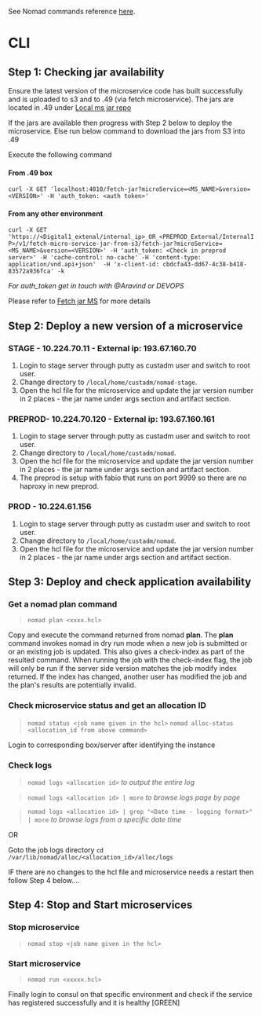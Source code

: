 See Nomad commands reference [here](https://www.nomadproject.io/docs/commands/index.html).

# CLI

## Step 1: Checking jar availability
Ensure the latest version of the microservice code has built successfully and is uploaded to s3 and to .49 (via fetch microservice). The jars are located in .49 under [Local ms jar repo](http://10.224.70.49/micro-service-jars/)

If the jars are available then progress with Step 2 below to deploy the microservice. Else run below command to download the jars from S3 into .49

Execute the following command 
#### From .49 box
`curl -X GET 'localhost:4010/fetch-jar?microService=<MS_NAME>&version=<VERSION>' -H 'auth_token: <auth token>'`

#### From any other environment
`curl -X GET 'https://<Digital1_extenal/internal_ip>_OR_<PREPROD_External/InternalIP>/v1/fetch-micro-service-jar-from-s3/fetch-jar?microService=<MS_NAME>&version=<VERSION>' -H 'auth_token: <Check in preprod server>' -H 'cache-control: no-cache' -H 'content-type: application/vnd.api+json'  -H 'x-client-id: cbdcfa43-dd67-4c38-b418-83572a936fca' -k`

_For auth_token get in touch with @Aravind or DEVOPS_

Please refer to [Fetch jar MS](https://github.com/ConnectedHomes/bg-rest-api/tree/master/fetch-micro-service-jar) for more details

## Step 2: Deploy a new version of a microservice 

### STAGE - 10.224.70.11 - External ip: 193.67.160.70
1. Login to stage server through putty as custadm user and switch to root user.
2. Change directory to `/local/home/custadm/nomad-stage`.
1. Open the hcl file for the microservice and update the jar version number in 2 places - the jar name under args section and artifact section. 

### PREPROD- 10.224.70.120 - External ip: 193.67.160.161
1. Login to stage server through putty as custadm user and switch to root user.
2. Change directory to `/local/home/custadm/nomad`.
1. Open the hcl file for the microservice and update the jar version number in 2 places - the jar name under args section and artifact section.
3. The preprod is setup with fabio that runs on port 9999 so there are no haproxy in new preprod.

### PROD - 10.224.61.156
1. Login to stage server through putty as custadm user and switch to root user.
2. Change directory to `/local/home/custadm/nomad`.
1. Open the hcl file for the microservice and update the jar version number in 2 places - the jar name under args section and artifact section. 

## Step 3: Deploy and check application availability

### Get a nomad plan command  
> `nomad plan <xxxx.hcl>`

Copy and execute the command returned from nomad **plan**.  The **plan** command invokes nomad in dry run mode when a new job is submitted or or an existing job is updated.  This also gives a check-index as part of the resulted command.   When running the job with the check-index flag, the job will only be run if the server side version matches the job modify index returned. If the index has changed, another user has modified the job and the plan's results are potentially invalid.

### Check microservice status and get an allocation ID
>  `nomad status <job name given in the hcl>`
>  `nomad alloc-status <allocation_id from above command>`

Login to corresponding box/server after identifying the instance

### Check logs
> `nomad logs <allocation id>` _to output the entire log_ 

> `nomad logs <allocation id> | more` _to browse logs page by page_

> `nomad logs <allocation id> | grep "<Date time - logging format>" | more` _to browse logs from a specific date time_

OR

Goto the job logs directory `cd /var/lib/nomad/alloc/<allocation_id>/alloc/logs`

IF there are no changes to the hcl file and microservice needs a restart then follow Step 4 below....

## Step 4: Stop and Start microservices

### Stop microservice
> `nomad stop <job name given in the hcl>`

### Start microservice 
> `nomad run <xxxxx.hcl>`

Finally login to consul on that specific environment and check if the service has registered successfully and it is healthy [GREEN]